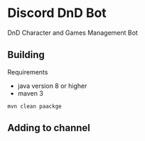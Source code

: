 # Discord DnD Bot
DnD Character and Games Management Bot

## Building

Requirements
- java version 8 or higher
- maven 3

```shell
mvn clean paackge
```

## Adding to channel
